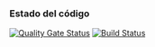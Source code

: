### Estado del código

[![Quality Gate Status](https://sonarcloud.io/api/project_badges/measure?project=es.upm.miw%3Aapaw-ep-javier-iglesias&metric=alert_status)](https://sonarcloud.io/dashboard?id=es.upm.miw%3Aapaw-ep-javier-iglesias)
[![Build Status](https://travis-ci.org/Javiig13/apaw-ep-javier-iglesias.svg?branch=develop)](https://travis-ci.org/Javiig13/apaw-ep-javier-iglesias)